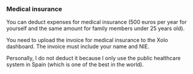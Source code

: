 ### Medical insurance

You can deduct expenses for medical insurance (500 euros per year for yourself and the same amount for family members
under 25 years old).

You need to upload the invoice for medical insurance to the Xolo dashboard. The invoice must include your name and NIE.

Personally, I do not deduct it because I only use the public healthcare system in Spain (which is one of the best in the
world).
